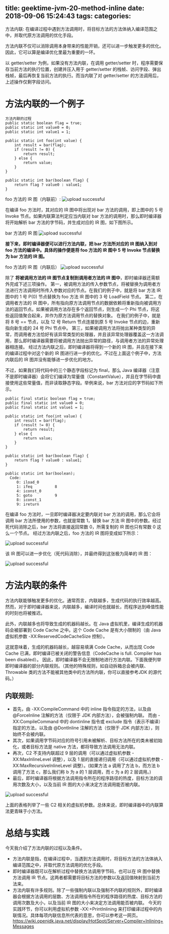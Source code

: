 title: geektime-jvm-20-method-inline
date: 2018-09-06 15:24:43
tags:
categories:
---
方法内联:
在编译过程中遇到方法调用时，将目标方法的方法体纳入编译范围之中，并取代原方法调用的优化手段。

方法内联不仅可以消除调用本身带来的性能开销，还可以进一步触发更多的优化。因此，它可以算是编译优化里最为重要的一环。

以 getter/setter 为例，如果没有方法内联，在调用 getter/setter 时，程序需要保存当前方法的执行位置，创建并压入用于 getter/setter 的栈帧、访问字段、弹出栈帧，最后再恢复当前方法的执行。而当内联了对 getter/setter 的方法调用后，上述操作仅剩字段访问。


# 方法内联的一个例子
```
方法内联的过程
public static boolean flag = true;
public static int value0 = 0;
public static int value1 = 1;

public static int foo(int value) {
    int result = bar(flag);
    if (result != 0) {
        return result;
    } else {
        return value;
    }
}

public static int bar(boolean flag) {
    return flag ? value0 : value1;
}
```

foo 方法的 IR 图（内联前）:
![upload successful](/images/pasted-244.png)

在编译 foo 方法时，其对应的 IR 图中将出现对 bar 方法的调用，即上图中的 5 号 Invoke 节点。如果内联算法判定应当内联对 bar 方法的调用时，那么即时编译器将开始解析 bar 方法的字节码，并生成对应的 IR 图，如下图所示。

bar 方法的 IR 图
![upload successful](/images/pasted-245.png)

**接下来，即时编译器便可以进行方法内联，把 bar 方法所对应的 IR 图纳入到对 foo 方法的编译中。具体的操作便是将 foo 方法的 IR 图中 5 号 Invoke 节点替换为 bar 方法的 IR 图。**

foo 方法的 IR 图（内联后）
![upload successful](/images/pasted-246.png)

除了 **将被调用方法的 IR 图节点复制到调用者方法的 IR 图中**，即时编译器还需额外完成下述三项操作。
第一，被调用方法的传入参数节点，将被替换为调用者方法进行方法调用时所传入参数对应的节点。在我们的例子中，就是将 bar 方法 IR 图中的 1 号 P(0) 节点替换为 foo 方法 IR 图中的 3 号 LoadField 节点。
第二，在调用者方法的 IR 图中，所有指向原方法调用节点的数据依赖将重新指向被调用方法的返回节点。如果被调用方法存在多个返回节点，则生成一个 Phi 节点，将这些返回值聚合起来，并作为原方法调用节点的替换对象。
在我们的例子中，就是将 8 号 == 节点，以及 12 号 Return 节点连接到原 5 号 Invoke 节点的边，重新指向新生成的 24 号 Phi 节点中。
第三，如果被调用方法将抛出某种类型的异常，而调用者方法恰好有该异常类型的处理器，并且该异常处理器覆盖这一方法调用，那么即时编译器需要将被调用方法抛出异常的路径，与调用者方法的异常处理器相连接。
经过方法内联之后，即时编译器将得到一个新的 IR 图，并且在接下来的编译过程中对这个新的 IR 图进行进一步的优化。不过在上面这个例子中，方法内联后的 IR 图并没有能够进一步优化的地方。

不过，如果我们将代码中的三个静态字段标记为 final，那么 Java 编译器（注意不是即时编译器）会将它们编译为常量值（ConstantValue），并且在字节码中直接使用这些常量值，而非读取静态字段。举例来说，bar 方法对应的字节码如下所示。
```
public final static boolean flag = true;
public final static int value0 = 0;
public final static int value1 = 1;

public static int foo(int value) {
    int result = bar(flag);
    if (result != 0) {
        return result;
    } else {
        return value;
    }
}

public static int bar(boolean flag) {
    return flag ? value0 : value1;
}
```

```
public static int bar(boolean);
  Code:
     0: iload_0
     1: ifeq          8
     4: iconst_0
     5: goto          9
     8: iconst_1
     9: ireturn
```

在编译 foo 方法时，一旦即时编译器决定要内联对 bar 方法的调用，那么它会将调用 bar 方法所使用的参数，也就是常数 1，替换 bar 方法 IR 图中的参数。经过死代码消除之后，bar 方法将直接返回常数 0，所需复制的 IR 图也只有常数 0 这么一个节点。
经过方法内联之后，foo 方法的 IR 图将变成如下所示：


![upload successful](/images/pasted-247.png)

该 IR 图可以进一步优化（死代码消除），并最终得到这张极为简单的 IR 图：

![upload successful](/images/pasted-248.png)

# 方法内联的条件
方法内联能够触发更多的优化。通常而言，内联越多，生成代码的执行效率越高。然而，对于即时编译器来说，内联越多，编译时间也就越长，而程序达到峰值性能的时刻也将被推迟。

此外，内联越多也将导致生成的机器码越长。在 Java 虚拟机里，编译生成的机器码会被部署到 Code Cache 之中。这个 Code Cache 是有大小限制的（由 Java 虚拟机参数 -XX:ReservedCodeCacheSize 控制）。

这就意味着，生成的机器码越长，越容易填满 Code Cache，从而出现 Code Cache 已满，即时编译已被关闭的警告信息（CodeCache is full. Compiler has been disabled）。
因此，即时编译器不会无限制地进行方法内联。下面我便列举即时编译器的部分内联规则。（其他的特殊规则，如自动拆箱总会被内联、Throwable 类的方法不能被其他类中的方法所内联，你可以直接参考JDK 的源代码。）

## 内联规则:
- 首先，由 -XX:CompileCommand 中的 inline 指令指定的方法，以及由 @ForceInline 注解的方法（仅限于 JDK 内部方法），会被强制内联。 而由 -XX:CompileCommand 中的 dontinline 指令或 exclude 指令（表示不编译）指定的方法，以及由 @DontInline 注解的方法（仅限于 JDK 内部方法），则始终不会被内联。
- 其次，如果调用字节码对应的符号引用未被解析、目标方法所在的类未被初始化，或者目标方法是 native 方法，都将导致方法调用无法内联。
- 再次，C2 不支持内联超过 9 层的调用（可以通过虚拟机参数 -XX:MaxInlineLevel 调整），以及 1 层的直接递归调用（可以通过虚拟机参数 -XX:MaxRecursiveInlineLevel 调整）。(如果方法 a 调用了方法 b，而方法 b 调用了方法 c，那么我们称 b 为 a 的 1 层调用，而 c 为 a 的 2 层调用。)
- 最后，即时编译器将根据方法调用指令所在的程序路径的热度，目标方法的调用次数及大小，以及当前 IR 图的大小来决定方法调用能否被内联。


![upload successful](/images/pasted-249.png)

上面的表格列举了一些 C2 相关的虚拟机参数。总体来说，即时编译器中的内联算法更青睐于小方法。

# 总结与实践
今天我介绍了方法内联的过程以及条件。
- 方法内联是指，在编译过程中，当遇到方法调用时，将目标方法的方法体纳入编译范围之中，并取代原方法调用的优化手段。
- 即时编译器既可以在解析过程中替换方法调用字节码，也可以在 IR 图中替换方法调用 IR 节点。这两者都需要将目标方法的参数以及返回值映射到当前方法来。
- 方法内联有许多规则。除了一些强制内联以及强制不内联的规则外，即时编译器会根据方法调用的层数、方法调用指令所在的程序路径的热度、目标方法的调用次数及大小，以及当前 IR 图的大小来决定方法调用能否被内联。
今天的实践环节，你可以利用虚拟机参数 -XX:+PrintInlining 来打印编译过程中的内联情况。具体每项内联信息所代表的意思，你可以参考这一网页。
https://wiki.openjdk.java.net/display/HotSpot/Server+Compiler+Inlining+Messages